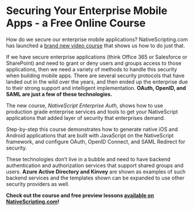 # Securing Your Enterprise Mobile Apps - a Free Online Course

How do we secure our enterprise mobile applications? NativeScripting.com has launched a [brand new video course](https://courses.nativescripting.com/p/nativescript-enterprise-auth/?product_id=308158&coupon_code=AUTH101) that shows us how to do just that.
 
If we have secure enterprise applications (think Office 365 or Salesforce or SharePoint) and need to grant or deny users and groups access to those applications, then we need a variety of methods to handle this security when building mobile apps. There are several security protocols that have landed out in the wild over the years, and then ended up the enterprise due to their strong support and intelligent implementation. **OAuth, OpenID, and SAML are just a few of these technologies.**
 
The new course, *NativeScript Enterprise Auth*, shows how to use production grade enterprise services and tools to get your NativeScript applications that added layer of security that enterprises demand. 
 
Step-by-step this course demonstrates how to generate native iOS and Android applications that are built with JavaScript on the NativeScript framework, and configure OAuth, OpenID Connect, and SAML Redirect for security.
 
These technologies don’t live in a bubble and need to have backend authentication and authorization services that support shared groups and users. **Azure Active Directory and Kinvey** are shown as examples of such backend services and the templates shown can be expanded to use other security providers as well.
 
**Check out the course and free preview lessons [available on NativeScripting.com](
https://courses.nativescripting.com/p/nativescript-enterprise-auth/?product_id=308158&coupon_code=AUTH101)!**